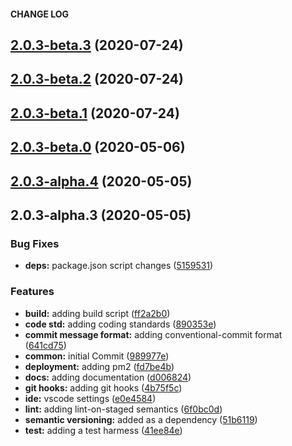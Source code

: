 #### CHANGE LOG


## [2.0.3-beta.3](https://github.com/twyr/common/compare/2.0.3-beta.1...2.0.3-beta.3) (2020-07-24)

## [2.0.3-beta.2](https://github.com/twyr/common/compare/2.0.3-beta.1...2.0.3-beta.2) (2020-07-24)

## [2.0.3-beta.1](https://github.com/twyr/common/compare/2.0.3-beta.0...2.0.3-beta.1) (2020-07-24)

<a name="2.0.3-beta.0"></a>
## [2.0.3-beta.0](https://github.com/twyr/common/compare/2.0.3-alpha.4...2.0.3-beta.0) (2020-05-06)

<a name="2.0.3-alpha.4"></a>
## [2.0.3-alpha.4](https://github.com/twyr/common/compare/2.0.3-alpha.3...2.0.3-alpha.4) (2020-05-05)

<a name="2.0.3-alpha.3"></a>
## 2.0.3-alpha.3 (2020-05-05)


### Bug Fixes

* **deps:** package.json script changes ([5159531](https://github.com/twyr/common/commit/5159531))


### Features

* **build:** adding build script ([ff2a2b0](https://github.com/twyr/common/commit/ff2a2b0))
* **code std:** adding coding standards ([890353e](https://github.com/twyr/common/commit/890353e))
* **commit message format:** adding conventional-commit format ([641cd75](https://github.com/twyr/common/commit/641cd75))
* **common:** initial Commit ([989977e](https://github.com/twyr/common/commit/989977e))
* **deployment:** adding pm2 ([fd7be4b](https://github.com/twyr/common/commit/fd7be4b))
* **docs:** adding documentation ([d006824](https://github.com/twyr/common/commit/d006824))
* **git hooks:** adding git hooks ([4b75f5c](https://github.com/twyr/common/commit/4b75f5c))
* **ide:** vscode settings ([e0e4584](https://github.com/twyr/common/commit/e0e4584))
* **lint:** adding lint-on-staged semantics ([6f0bc0d](https://github.com/twyr/common/commit/6f0bc0d))
* **semantic versioning:** added as a dependency ([51b6119](https://github.com/twyr/common/commit/51b6119))
* **test:** adding a test harmess ([41ee84e](https://github.com/twyr/common/commit/41ee84e))

